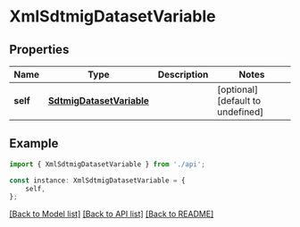 # XmlSdtmigDatasetVariable


## Properties

Name | Type | Description | Notes
------------ | ------------- | ------------- | -------------
**self** | [**SdtmigDatasetVariable**](SdtmigDatasetVariable.md) |  | [optional] [default to undefined]

## Example

```typescript
import { XmlSdtmigDatasetVariable } from './api';

const instance: XmlSdtmigDatasetVariable = {
    self,
};
```

[[Back to Model list]](../README.md#documentation-for-models) [[Back to API list]](../README.md#documentation-for-api-endpoints) [[Back to README]](../README.md)
